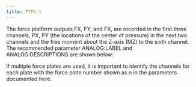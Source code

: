```yaml
---
title: TYPE-1
---
```


The force platform outputs FX, FY, and FX, are recorded in the first three channels, PX, PY (the locations of the center of pressure) in the next two channels and the free moment about the Z-axis (MZ) to the sixth channel.  The recommended parameter ANALOG:LABEL and ANALOG:DESCRIPTIONS are shown below:

If multiple force plates are used, it is important to identify the channels for each plate with the force plate number shown as n in the parameters documented here.
